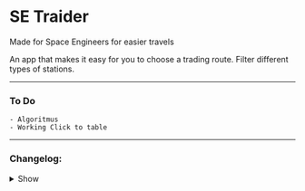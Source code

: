 # SE Traider

Made for Space Engineers for easier travels

An app that makes it easy for you to choose a trading route. Filter different types of stations.

___

### To Do
    - Algoritmus
    - Working Click to table

---

### Changelog:
<details>    
<summary>Show</summary>

    - v0.0
        - Working load and save of GPS
        - Distance to other GPS
        - Closest GPS
        - Load GPS on startup

</details>
